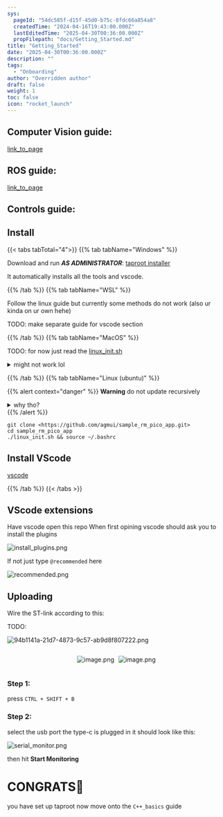 ```yaml
---
sys:
  pageId: "54dc585f-d15f-45d0-b75c-8fdc66a854a8"
  createdTime: "2024-04-16T19:43:00.000Z"
  lastEditedTime: "2025-04-30T00:36:00.000Z"
  propFilepath: "docs/Getting_Started.md"
title: "Getting_Started"
date: "2025-04-30T00:36:00.000Z"
description: ""
tags:
  - "Onboarding"
author: "Overridden author"
draft: false
weight: 1
toc: false
icon: "rocket_launch"
---
```


## Computer Vision guide:

[link_to_page](86d45bc0-388b-4d26-8848-44f255f73d0e)

## ROS guide:

[link_to_page](3c76c1de-ec8f-46d6-8b0a-294005edc2d5)

## Controls guide:

## Install

{{< tabs tabTotal="4">}}
{{% tab tabName="Windows" %}}

Download and run _**AS ADMINISTRATOR**_: [taproot installer](https://github.com/Thornbots/TeachingFreshies/releases/tag/1.0)

It automatically installs all the tools and vscode.

{{% /tab %}}
{{% tab tabName="WSL" %}}

Follow the linux guide but currently some methods do not work (also ur kinda on ur own hehe)

TODO: make separate guide for vscode section

{{% /tab %}}
{{% tab tabName="MacOS" %}}

TODO: for now just read the [linux_init.sh](https://github.com/agmui/sample_rm_pico_app/blob/main/linux_init.sh)

<details>
<summary>might not work lol</summary>

`brew install libusb pkg-config`

Next install: [vscode](https://code.visualstudio.com/Download)

</details>

{{% /tab %}}
{{% tab tabName="Linux (ubuntu)" %}}

{{% alert context="danger" %}}
**Warning** do not update recursively
<details>
<summary>why tho?</summary>
There are some submodules that may go on for a while (like tinyusb) and I highly
recommend you don't need to get them.
If you want to see what submodules I update just look in `linux_init.sh`
</details>
{{% /alert %}}

```shell
git clone <https://github.com/agmui/sample_rm_pico_app.git>
cd sample_rm_pico_app
./linux_init.sh && source ~/.bashrc
```

## Install VScode

[vscode](https://code.visualstudio.com/Download)

{{% /tab %}}
{{< /tabs >}}

## VScode extensions

Have vscode open this repo
When first opining vscode should ask you to install the plugins

![install_plugins.png](https://prod-files-secure.s3.us-west-2.amazonaws.com/d518164a-d88e-44d1-a4ee-3adb3bd8bce0/89bd30f0-1825-4e77-867b-0a41ce370880/install_plugins.png?X-Amz-Algorithm=AWS4-HMAC-SHA256&X-Amz-Content-Sha256=UNSIGNED-PAYLOAD&X-Amz-Credential=ASIAZI2LB466USLAFA3E%2F20250615%2Fus-west-2%2Fs3%2Faws4_request&X-Amz-Date=20250615T004813Z&X-Amz-Expires=3600&X-Amz-Security-Token=IQoJb3JpZ2luX2VjEFAaCXVzLXdlc3QtMiJHMEUCIQC4npj0had%2Fk4atdq0MjIS%2FiwTH%2FWu%2BVQDYURZYZa%2BdfwIgbJw%2BXJKXagupGxYSfwlF6xJgeckdtGxNd9AX18BIIVsq%2FwMIORAAGgw2Mzc0MjMxODM4MDUiDLpCtY3iSJW7VL4M4CrcA6glj3cZDzxgb%2FxmKdr4AfFU64JSY1L%2F9jWv%2BTla9IE7SJ6MXUKXtGslifyL70y5ZUp52wtHMKOFHb7X6aaOeFtFsKHA39nHvwwPooFJdWendice9zakOr3Nj8MQVreFvYewtOAxH%2BjEXeqYTnKJFymWNGlnFmVX%2FoVuUk6auAjuaCcYrVq2ylUxKC2AgCG0p1sRASpwczFp%2FdO8gliaJjdPi%2BtLgdYttoHY0Caol6JQyJnkxWLAN69k3MRkNA6AAjIPmh1Id3yyeQijpz9UE%2BdgsArUdFECtXK0v82eXHuCeoDXFQefrTkimBNiJkYr6LO8Uk5sINqcICcPcCkq%2B1UN2O4x2udtdzS6itg2qe4uPQVqupyW4ROxIkWA3nEHTyR96jw4h06XDCKE%2FIFqdpe%2B4k5oSYehnKiD61c1UfJt9CYujA17oVcsOXN7QPfxp1oLZmx7cvHeV6jqU%2FC78o5fz9SNe86EOdlbkpBz6RJ51E0XDjJ5F9P%2BccM6zmZOXEFE98i0W77xfbraM%2FjnQ7FN%2BGmpmAcGYhm6y1KBGmE2daxGQV9XkjzjhK7qWwahoDDnZ1lgwFMyEMj7fSLFlf%2BkLlU%2FGja7rzdpzkxfsG5NTy9ga1QBIR1cTTEKMJuiuMIGOqUBjCuxUUmPyyGijLMlOLmrJLT2VDiGkUFXrezl2nronltURaHY8YdWPTXQ%2FdEH13An8z%2FZvpTG0%2BPL%2F8RTFWQYcK9oaQleQZCtUZ92%2BtAvkOfgMFP5VoANr4bZ%2BJie2knF3UI3yVZdJGlYoCrzM2QkrWvTJ5esjM0FIkRn9%2FVtGbz2zOpGvek1zdLNPj2dO1CsU63rPD8U%2F0LDAMfIa%2F6z7%2Fw3PXYC&X-Amz-Signature=36d75edf00031c76f331606e7c95fb3dff7f7c546c69007e1f7bf1734c069019&X-Amz-SignedHeaders=host&x-amz-checksum-mode=ENABLED&x-id=GetObject)

If not just type `@recommended` here  

![recommended.png](https://prod-files-secure.s3.us-west-2.amazonaws.com/d518164a-d88e-44d1-a4ee-3adb3bd8bce0/61e661e9-5d85-4dfc-be0d-8d2097a5e793/recommended.png?X-Amz-Algorithm=AWS4-HMAC-SHA256&X-Amz-Content-Sha256=UNSIGNED-PAYLOAD&X-Amz-Credential=ASIAZI2LB466USLAFA3E%2F20250615%2Fus-west-2%2Fs3%2Faws4_request&X-Amz-Date=20250615T004813Z&X-Amz-Expires=3600&X-Amz-Security-Token=IQoJb3JpZ2luX2VjEFAaCXVzLXdlc3QtMiJHMEUCIQC4npj0had%2Fk4atdq0MjIS%2FiwTH%2FWu%2BVQDYURZYZa%2BdfwIgbJw%2BXJKXagupGxYSfwlF6xJgeckdtGxNd9AX18BIIVsq%2FwMIORAAGgw2Mzc0MjMxODM4MDUiDLpCtY3iSJW7VL4M4CrcA6glj3cZDzxgb%2FxmKdr4AfFU64JSY1L%2F9jWv%2BTla9IE7SJ6MXUKXtGslifyL70y5ZUp52wtHMKOFHb7X6aaOeFtFsKHA39nHvwwPooFJdWendice9zakOr3Nj8MQVreFvYewtOAxH%2BjEXeqYTnKJFymWNGlnFmVX%2FoVuUk6auAjuaCcYrVq2ylUxKC2AgCG0p1sRASpwczFp%2FdO8gliaJjdPi%2BtLgdYttoHY0Caol6JQyJnkxWLAN69k3MRkNA6AAjIPmh1Id3yyeQijpz9UE%2BdgsArUdFECtXK0v82eXHuCeoDXFQefrTkimBNiJkYr6LO8Uk5sINqcICcPcCkq%2B1UN2O4x2udtdzS6itg2qe4uPQVqupyW4ROxIkWA3nEHTyR96jw4h06XDCKE%2FIFqdpe%2B4k5oSYehnKiD61c1UfJt9CYujA17oVcsOXN7QPfxp1oLZmx7cvHeV6jqU%2FC78o5fz9SNe86EOdlbkpBz6RJ51E0XDjJ5F9P%2BccM6zmZOXEFE98i0W77xfbraM%2FjnQ7FN%2BGmpmAcGYhm6y1KBGmE2daxGQV9XkjzjhK7qWwahoDDnZ1lgwFMyEMj7fSLFlf%2BkLlU%2FGja7rzdpzkxfsG5NTy9ga1QBIR1cTTEKMJuiuMIGOqUBjCuxUUmPyyGijLMlOLmrJLT2VDiGkUFXrezl2nronltURaHY8YdWPTXQ%2FdEH13An8z%2FZvpTG0%2BPL%2F8RTFWQYcK9oaQleQZCtUZ92%2BtAvkOfgMFP5VoANr4bZ%2BJie2knF3UI3yVZdJGlYoCrzM2QkrWvTJ5esjM0FIkRn9%2FVtGbz2zOpGvek1zdLNPj2dO1CsU63rPD8U%2F0LDAMfIa%2F6z7%2Fw3PXYC&X-Amz-Signature=40f0257597c3a409f825d720eeabdd4203376af25022ac1e3ac4994b74131f86&X-Amz-SignedHeaders=host&x-amz-checksum-mode=ENABLED&x-id=GetObject)

## Uploading

Wire the ST-link according to this:

TODO:

![94b1141a-21d7-4873-9c57-ab9d8f807222.png](https://prod-files-secure.s3.us-west-2.amazonaws.com/d518164a-d88e-44d1-a4ee-3adb3bd8bce0/e5fad17d-ab82-4300-9f4c-505ab4b1202c/94b1141a-21d7-4873-9c57-ab9d8f807222.png?X-Amz-Algorithm=AWS4-HMAC-SHA256&X-Amz-Content-Sha256=UNSIGNED-PAYLOAD&X-Amz-Credential=ASIAZI2LB466USLAFA3E%2F20250615%2Fus-west-2%2Fs3%2Faws4_request&X-Amz-Date=20250615T004813Z&X-Amz-Expires=3600&X-Amz-Security-Token=IQoJb3JpZ2luX2VjEFAaCXVzLXdlc3QtMiJHMEUCIQC4npj0had%2Fk4atdq0MjIS%2FiwTH%2FWu%2BVQDYURZYZa%2BdfwIgbJw%2BXJKXagupGxYSfwlF6xJgeckdtGxNd9AX18BIIVsq%2FwMIORAAGgw2Mzc0MjMxODM4MDUiDLpCtY3iSJW7VL4M4CrcA6glj3cZDzxgb%2FxmKdr4AfFU64JSY1L%2F9jWv%2BTla9IE7SJ6MXUKXtGslifyL70y5ZUp52wtHMKOFHb7X6aaOeFtFsKHA39nHvwwPooFJdWendice9zakOr3Nj8MQVreFvYewtOAxH%2BjEXeqYTnKJFymWNGlnFmVX%2FoVuUk6auAjuaCcYrVq2ylUxKC2AgCG0p1sRASpwczFp%2FdO8gliaJjdPi%2BtLgdYttoHY0Caol6JQyJnkxWLAN69k3MRkNA6AAjIPmh1Id3yyeQijpz9UE%2BdgsArUdFECtXK0v82eXHuCeoDXFQefrTkimBNiJkYr6LO8Uk5sINqcICcPcCkq%2B1UN2O4x2udtdzS6itg2qe4uPQVqupyW4ROxIkWA3nEHTyR96jw4h06XDCKE%2FIFqdpe%2B4k5oSYehnKiD61c1UfJt9CYujA17oVcsOXN7QPfxp1oLZmx7cvHeV6jqU%2FC78o5fz9SNe86EOdlbkpBz6RJ51E0XDjJ5F9P%2BccM6zmZOXEFE98i0W77xfbraM%2FjnQ7FN%2BGmpmAcGYhm6y1KBGmE2daxGQV9XkjzjhK7qWwahoDDnZ1lgwFMyEMj7fSLFlf%2BkLlU%2FGja7rzdpzkxfsG5NTy9ga1QBIR1cTTEKMJuiuMIGOqUBjCuxUUmPyyGijLMlOLmrJLT2VDiGkUFXrezl2nronltURaHY8YdWPTXQ%2FdEH13An8z%2FZvpTG0%2BPL%2F8RTFWQYcK9oaQleQZCtUZ92%2BtAvkOfgMFP5VoANr4bZ%2BJie2knF3UI3yVZdJGlYoCrzM2QkrWvTJ5esjM0FIkRn9%2FVtGbz2zOpGvek1zdLNPj2dO1CsU63rPD8U%2F0LDAMfIa%2F6z7%2Fw3PXYC&X-Amz-Signature=e7dcf976c2daa820b007625791f1e8b3f72497a24b33240f36916ef8b4a6bd90&X-Amz-SignedHeaders=host&x-amz-checksum-mode=ENABLED&x-id=GetObject)

<div style="display: flex;flex-direction: row; column-gap:10px; max-width: 630px;justify-content: center;">
<div>

![image.png](https://prod-files-secure.s3.us-west-2.amazonaws.com/d518164a-d88e-44d1-a4ee-3adb3bd8bce0/210ecb78-1116-4d7b-b9b7-2292f66fa2c2/image.png?X-Amz-Algorithm=AWS4-HMAC-SHA256&X-Amz-Content-Sha256=UNSIGNED-PAYLOAD&X-Amz-Credential=ASIAZI2LB4662NW6KAE5%2F20250615%2Fus-west-2%2Fs3%2Faws4_request&X-Amz-Date=20250615T004820Z&X-Amz-Expires=3600&X-Amz-Security-Token=IQoJb3JpZ2luX2VjEFAaCXVzLXdlc3QtMiJHMEUCIQD3N9P9o4zeHxqLKYPld73ZO9KWLltTkmaqBMTfeD4REQIgHkUqpCvobDhPnTQA6GGGqQTmAK0tnDj3bWE0LmEICbsq%2FwMIORAAGgw2Mzc0MjMxODM4MDUiDJV%2BdthviWlXKBD3JSrcA%2FsBbBOgiLUVE5X%2FjqpllzbYT7zvKJywFZtk93iqrWDeQ%2FF0GqqIR10j6cyCvGDuISFITHQ0HAHZ136QSrXHh5aFRqffVBuG2CNy5T1MNqTWDIAGKCu4StYkIj5MYtaeDiLvR0sZHPVebfAge9eyf7U%2BowQHp%2F6vSuChMYmHgtL7woFkQh3sqbFdsy%2BStaHcGmwu8bPIAAlMNSW2ytIOSAx2xl%2FW19qW3ZwzF3iXYnfVtlvssCg3xYgf8mwFnQA2r1khZo083c9bucwTd%2FHZY74l6Z5kGD1YOKVhvGwR1eoiW34XYcBUsMk0LtO4%2Fh8zNvRDjfS%2F0ay3yXvPx6s0LDvOlkcYCS%2FIfdFKWfnFY3dvkU73IC9b1VbDPgDpEYa9BY4nGeVS4%2F3dfYvRbbHpHELLfs%2F08x5Er5djwJLwxeuQqkqnvOUrvPbwFEivS%2BNXatAFJgK0dS01FWzHhq%2B6Z%2Bceho8aMIThjzWYowULVGqSo9Cdva5Htm%2FBvn2qJngOXtK4AHbwyJbFktgmsji9%2BtjOGkCLp%2Bi8WSaLH4kEHNLu7x4zcJVUH5xXFZPeeYIC0yHhIpGFO2j%2BziyDwdiwlsvW7DKgHcNDkw4rqZ2%2FrbzsEn0b7%2FuCs9yc7KWeMJqiuMIGOqUBjK2lXy2RGwsLgkUoSQVEh53BqmPCWced83uTn%2BQ3BuikpPYardHZPnXD%2BQfG6Xs320ntprSr%2Bto1q8NCTlQCMyVHpOPLJ9u7Eo3zZUkTT0j0Sp65MPiYYQZCNPh20cA3iyENWSOdR%2BNM5H5DAC1NR9KchRVYUOMmYntJD6zJLUB6gdoYkh2Dpep50AOXGVEgjOtX%2FwOQfb10eDGUFRrfcajX7smo&X-Amz-Signature=d99cbd724d1f6d3a4ecb1e101d5e28cf3e3dfba0a1428c958518fc57470f2826&X-Amz-SignedHeaders=host&x-amz-checksum-mode=ENABLED&x-id=GetObject)

</div>
<div>

![image.png](https://prod-files-secure.s3.us-west-2.amazonaws.com/d518164a-d88e-44d1-a4ee-3adb3bd8bce0/33a0fd0f-8ca6-4a86-8e09-26e95ded1fff/image.png?X-Amz-Algorithm=AWS4-HMAC-SHA256&X-Amz-Content-Sha256=UNSIGNED-PAYLOAD&X-Amz-Credential=ASIAZI2LB4666FKOHZQP%2F20250615%2Fus-west-2%2Fs3%2Faws4_request&X-Amz-Date=20250615T004820Z&X-Amz-Expires=3600&X-Amz-Security-Token=IQoJb3JpZ2luX2VjEFAaCXVzLXdlc3QtMiJIMEYCIQCLQUpEcyJDDv7z1u6xpSPOghZn1rRA411X0yhAj%2FUUvwIhAIz1j5cGkxlnSEK7I9ET1F%2FHZxIvhoa3feaeEapWjrg2Kv8DCDkQABoMNjM3NDIzMTgzODA1IgxeO2FWF7JuTlemqZ4q3AM0YsMS8U7yJdR86q%2FTE1u37k7gi8p19DudyFHI4mTlp9oWpQ4w2UZ%2Bjt0fYYwPoosVb2BVulQtmx53hJkO5BqhygrGXou8ryg1XautnvjK64dRWoKUj94K%2BcHlP7RJ7zmOi0YbzpKHFDuEp97wOCsygAvQ8f8cqY25p9nMrBwEbxrJyBYcc3KDfhzxkThmp8epifIXPFgbxvqImO1RadKHwSpAJmMMZ3xp4xoIZnyhXOKDLYkMip%2B8nRKSH4N80Q6vptXRtebAnm4Gl0I8LOlcVvtLRgBy47v5UZeC69Uw%2Byw0iqLs8gNu8AOa15KV23ANm0DLa6i0UbRoAhE744H0bgYsSv9cgwxxkW02KDEyjnniNs6OTMhG5SKW5hC4fbrTD3C582TJ%2FWkx5OC8W7QOWV%2FMBNJ1DD5t2wTRBEggDxy%2FhzrWQjLMupGw4vhqP4Gcv0BU0syaChs44JlqXvKb1D%2BeZfbK3NkBBG6hMbhufdEy5blIw9N%2BRJKShEcD1TKyc4GSU0Slv66uboiQlBlhn9hjGQ9sEOMNwysgdXD0fgVEKzNs7l%2Fd7thtOTP40pQHdjQImbN4jYASsVsmrvCWm0zhbSCSEtDxkPmVWahrXtd2Z1TSHitoLAm6ljCborjCBjqkAQwD80xy7%2FuBIjcfPzhrY5pwaRUwEbVS8SI%2F34zxsYx4v7f%2BXjtFJFUwhiQwJuO1PBaOGb2m86kePpo3HIGdtOkeNWp6W%2Beo5Morc72%2Fah9V5Cr%2BE712ukkwJ%2BPi7KY5QcMinC3WByui3sYxf75wA4wpIWPHt9Fzx5TJrqmBu6mfi1BPY7%2BPadFIt6bfFglUBHHbpm%2B6Ns7KBqf8fqtFxgZDTjgh&X-Amz-Signature=ccb4c565ba9e251e90f5084b0594ca98845e4f3ad00159cd7755b642b997818e&X-Amz-SignedHeaders=host&x-amz-checksum-mode=ENABLED&x-id=GetObject)

</div>
</div>

### Step 1:

press `CTRL + SHIFT + B`

### Step 2:

select the usb port the type-c is plugged in it should look like this:

![serial_monitor.png](https://prod-files-secure.s3.us-west-2.amazonaws.com/d518164a-d88e-44d1-a4ee-3adb3bd8bce0/f03f4774-05d4-4393-b6a0-d5efb6d315ab/serial_monitor.png?X-Amz-Algorithm=AWS4-HMAC-SHA256&X-Amz-Content-Sha256=UNSIGNED-PAYLOAD&X-Amz-Credential=ASIAZI2LB466USLAFA3E%2F20250615%2Fus-west-2%2Fs3%2Faws4_request&X-Amz-Date=20250615T004813Z&X-Amz-Expires=3600&X-Amz-Security-Token=IQoJb3JpZ2luX2VjEFAaCXVzLXdlc3QtMiJHMEUCIQC4npj0had%2Fk4atdq0MjIS%2FiwTH%2FWu%2BVQDYURZYZa%2BdfwIgbJw%2BXJKXagupGxYSfwlF6xJgeckdtGxNd9AX18BIIVsq%2FwMIORAAGgw2Mzc0MjMxODM4MDUiDLpCtY3iSJW7VL4M4CrcA6glj3cZDzxgb%2FxmKdr4AfFU64JSY1L%2F9jWv%2BTla9IE7SJ6MXUKXtGslifyL70y5ZUp52wtHMKOFHb7X6aaOeFtFsKHA39nHvwwPooFJdWendice9zakOr3Nj8MQVreFvYewtOAxH%2BjEXeqYTnKJFymWNGlnFmVX%2FoVuUk6auAjuaCcYrVq2ylUxKC2AgCG0p1sRASpwczFp%2FdO8gliaJjdPi%2BtLgdYttoHY0Caol6JQyJnkxWLAN69k3MRkNA6AAjIPmh1Id3yyeQijpz9UE%2BdgsArUdFECtXK0v82eXHuCeoDXFQefrTkimBNiJkYr6LO8Uk5sINqcICcPcCkq%2B1UN2O4x2udtdzS6itg2qe4uPQVqupyW4ROxIkWA3nEHTyR96jw4h06XDCKE%2FIFqdpe%2B4k5oSYehnKiD61c1UfJt9CYujA17oVcsOXN7QPfxp1oLZmx7cvHeV6jqU%2FC78o5fz9SNe86EOdlbkpBz6RJ51E0XDjJ5F9P%2BccM6zmZOXEFE98i0W77xfbraM%2FjnQ7FN%2BGmpmAcGYhm6y1KBGmE2daxGQV9XkjzjhK7qWwahoDDnZ1lgwFMyEMj7fSLFlf%2BkLlU%2FGja7rzdpzkxfsG5NTy9ga1QBIR1cTTEKMJuiuMIGOqUBjCuxUUmPyyGijLMlOLmrJLT2VDiGkUFXrezl2nronltURaHY8YdWPTXQ%2FdEH13An8z%2FZvpTG0%2BPL%2F8RTFWQYcK9oaQleQZCtUZ92%2BtAvkOfgMFP5VoANr4bZ%2BJie2knF3UI3yVZdJGlYoCrzM2QkrWvTJ5esjM0FIkRn9%2FVtGbz2zOpGvek1zdLNPj2dO1CsU63rPD8U%2F0LDAMfIa%2F6z7%2Fw3PXYC&X-Amz-Signature=572c774f0cc78f3c9ca82830cb2e9c21d7d66496525df233b7ba8594093c31d3&X-Amz-SignedHeaders=host&x-amz-checksum-mode=ENABLED&x-id=GetObject)

then hit **Start Monitoring**

# CONGRATS🎉

you have set up taproot now move onto the `C++_basics` guide
